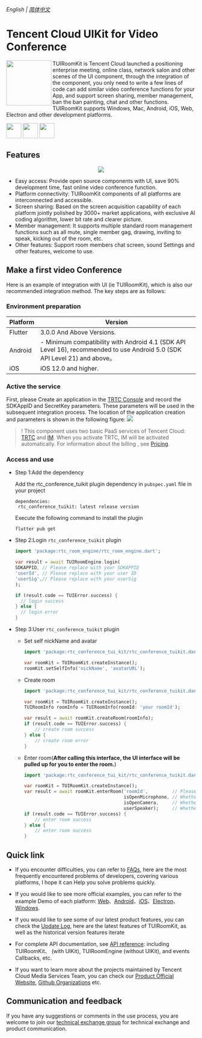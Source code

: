 _English | [简体中文](README.zh-CN.md)_
# Tencent Cloud UIKit for Video Conference

<img src="https://qcloudimg.tencent-cloud.cn/raw/1539bcd27bb2f03a019d55bf65f6c1f5.png" align="left" width=120 height=120>  TUIRoomKit is Tencent Cloud launched a positioning enterprise meeting, online class, network salon and other scenes of the UI component, through the integration of the component, you only need to write a few lines of code can add similar video conference functions for your App, and support screen sharing, member management, ban the ban painting, chat and other functions. TUIRoomKit supports Windows, Mac, Android, iOS, Web, Electron and other development platforms.

<a href="https://apps.apple.com/cn/app/%E8%85%BE%E8%AE%AF%E4%BA%91%E9%9F%B3%E8%A7%86%E9%A2%91/id1400663224"><img src="https://qcloudimg.tencent-cloud.cn/raw/348148fb6fd16423c03b7c6de2929c2e.svg" height=40></a> <a href="https://dldir1.qq.com/hudongzhibo/liteav/TRTCDemo.apk"><img src="https://qcloudimg.tencent-cloud.cn/raw/83597d40f8aded40a65b801392fdc724.svg" height=40></a> <a href="https://web.sdk.qcloud.com/trtc/webrtc/demo/api-sample/login.html"><img src="https://qcloudimg.tencent-cloud.cn/raw/623bd0e0c83a4762155f8363e845b052.svg" height=40></a>



## Features

<p align="center">
  <img src="https://cloudcache.intl.tencent-cloud.com/cms/backend-cms/9d93360651fc11ee974d5254005f490f.png"/>
</p>

- Easy access: Provide open source components with UI, save 90% development time, fast online video conference function.
- Platform connectivity: TUIRoomKit components of all platforms are interconnected and accessible.
- Screen sharing: Based on the screen acquisition capability of each platform jointly polished by 3000+ market applications, with exclusive AI coding algorithm, lower bit rate and clearer picture.
- Member management: It supports multiple standard room management functions such as all mute, single member gag, drawing, inviting to speak, kicking out of the room, etc.
- Other features: Support room members chat screen, sound Settings and other features, welcome to use.

## Make a first video Conference 

Here is an example of integration with UI (ie TUIRoomKit), which is also our recommended integration method. The key steps are as follows:

### Environment preparation

| Platform | Version|
| -------------------- | ------ |
| Flutter  |3.0.0 And Above Versions.|
| Android  |- Minimum compatibility with Android 4.1 (SDK API Level 16), recommended to use Android 5.0 (SDK API Level 21) and above。       |
|  iOS     |iOS 12.0 and higher.     |

### Active the service

First, please Create an application in the [TRTC Console](https://console.tencentcloud.com/trtc/allapp) and record the SDKAppID and SecretKey parameters. These parameters will be used in the subsequent integration process. The location of the application creation and parameters is shown in the following figure:
   ![](https://qcloudimg.tencent-cloud.cn/raw/aa6cb270cefd189f07db51dce83c7052.png)

>! This component uses two basic PaaS services of Tencent Cloud: [TRTC](https://intl.cloud.tencent.com/document/product/647/35078) and [IM](https://intl.cloud.tencent.com/document/product/1047). When you activate TRTC, IM will be activated automatically. For information about the billing , see [Pricing](https://www.tencentcloud.com/document/product/647/34610).

### Access and use

- Step 1:Add the dependency

  Add the rtc_conference_tuikit plugin dependency in `pubspec.yaml` file in your project
  ```
  dependencies:  
   rtc_conference_tuikit: latest release version
  ```
  Execute the following command to install the plugin
  ```
  flutter pub get
  ```

- Step 2:Login `rtc_conference_tuikit` plugin

  ```dart
  import 'package:rtc_room_engine/rtc_room_engine.dart';

  var result = await TUIRoomEngine.login(
  SDKAPPID, // Please replace with your SDKAPPID
  'userId', // Please replace with your user ID
  'userSig',// Please replace with your userSig
  );

  if (result.code == TUIError.success) {
    // login success
  } else {
    // login error
  }
  ```

- Step 3:User `rtc_conference_tuikit` plugin

  - Set self nickName and avatar

    ```dart
    import 'package:rtc_conference_tui_kit/rtc_conference_tuikit.dart';

    var roomKit = TUIRoomKit.createInstance();
    roomKit.setSelfInfo('nickName', 'avatarURL');
    ```

  - Create room

    ```dart
    import 'package:rtc_conference_tui_kit/rtc_conference_tuikit.dart';

    var roomKit = TUIRoomKit.createInstance();
    TUIRoomInfo roomInfo = TUIRoomInfo(roomId: 'your roomId');

    var result = await roomKit.createRoom(roomInfo);
    if (result.code == TUIError.success) {
        // create room success
    } else {
        // create room error
    }
    ```

  - Enter room(**After calling this interface, the UI interface will be pulled up for you to enter the room.**)

    ```dart
    import 'package:rtc_conference_tui_kit/rtc_conference_tuikit.dart';

    var roomKit = TUIRoomKit.createInstance();
    var result = await roomKit.enterRoom('roomId',         // Please replace with your room id
                                         isOpenMicrophone, // Whether to turn on the microphone when entering the room
                                         isOpenCamera,     // Whether to turn on the microphone when entering the room
                                         userSpeaker);     // Whether to use speakers to play sound when entering the room
    if (result.code == TUIError.success) {
        // enter room success
    } else {
        // enter room success
    }
    ```


## Quick link

- If you encounter difficulties, you can refer to [FAQs](https://www.tencentcloud.com/document/product/647/52820), here are the most frequently encountered problems of developers, covering various platforms, I hope it can Help you solve problems quickly.
- If you would like to see more official examples, you can refer to the example Demo of each platform: [Web](../../Web/)、[Android](../../Android/)、[iOS](../../iOS/)、[Electron](../../Electron/)、[Windows](../../Windows-Mac/).

- If you would like to see some of our latest product features, you can check the [Update Log](https://cloud.tencent.com/document/product/1690/89361), here are the latest features of TUIRoomKit, as well as the historical version features iterate
- For complete API documentation, see [API reference](https://cloud.tencent.com/document/product/1690/94557): including TUIRoomKit、 (with UIKit), TUIRoomEngine (without UIKit), and events Callbacks, etc.
- If you want to learn more about the projects maintained by Tencent Cloud  Media Services Team, you can check our [Product Official Website](https://cloud.tencent.com/product/rtcube), [Github Organizations](https://github.com/LiteAVSDK) etc.

## Communication and feedback

If you have any suggestions or comments in the use process, you are welcome to join our [technical exchange group](https://zhiliao.qq.com/s/cWSPGIIM62CC/cFUPGIIM62CF) for technical exchange and product communication.
